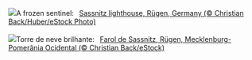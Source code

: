 ![](https://www.bing.com/th?id=OHR.HalbinselJasmund_EN-GB9035766828_UHD.jpg&w=1000)A frozen sentinel:&nbsp;&ensp;[Sassnitz lighthouse, Rügen, Germany (© Christian Back/Huber/eStock Photo)](https://www.bing.com/th?id=OHR.HalbinselJasmund_EN-GB9035766828_UHD.jpg)
<br><br/>
![](https://www.bing.com/th?id=OHR.HalbinselJasmund_PT-BR2384900992_UHD.jpg&w=1000)Torre de neve brilhante:&nbsp;&ensp;[Farol de Sassnitz, Rügen, Mecklenburg-Pomerânia Ocidental (© Christian Back/eStock)](https://www.bing.com/th?id=OHR.HalbinselJasmund_PT-BR2384900992_UHD.jpg)
<br><br/>
